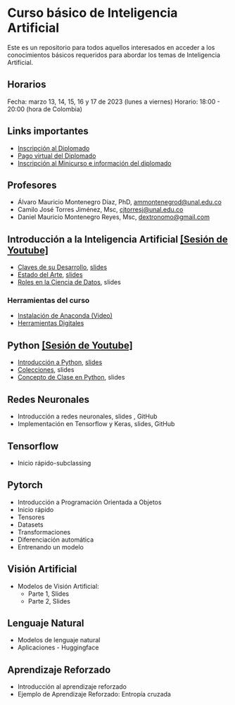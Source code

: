 # Curso básico de Inteligencia Artificial

Este es un repositorio para todos aquellos interesados en acceder a los conocimientos básicos requeridos para abordar los temas de Inteligencia Artificial. 

## Horarios
Fecha: marzo 13, 14, 15, 16 y 17 de 2023 
(lunes a viernes)
Horario: 18:00 - 20:00 (hora de Colombia)

## Links importantes
- [Inscripción al Diplomado](http://ciencias.bogota.unal.edu.co/index.php?id=3373)
- [Pago virtual del Diplomado](http://www.pagovirtual.unal.edu.co/index.php)
- [Inscripción al Minicurso e información del diplomado](https://diplo-basico.aprendizajeprofundo.co)

## Profesores
- Álvaro Mauricio Montenegro Díaz, PhD, ammontenegrod@unal.edu.co
- Camilo José Torres Jiménez, Msc, cjtorresj@unal.edu.co 
- Daniel Mauricio Montenegro Reyes, Msc, dextronomo@gmail.com

## Introducción a la Inteligencia Artificial  [[Sesión de Youtube]](https://www.youtube.com/watch?v=nBBTG7u2fIU)

  - [Claves de su Desarrollo](./clase_1_ia/cuadernos/ap_IA_Claves_Desarrollo.ipynb), [slides](https://nbviewer.org/github/AprendizajeProfundo/Curso-Basico-IA/blob/main/clase_1_ia/presentaciones/ap_IA_Claves_Desarrollo.slides.html)
  - [Estado del Arte](./clase_1_ia/cuadernos/ap_IA_Estado_del_Arte.ipynb), [slides](https://nbviewer.org/github/AprendizajeProfundo/Curso-Basico-IA/blob/main/clase_1_ia/presentaciones/ap_IA_Estado_del_Arte.slides.html)
  - [Roles en la Ciencia de Datos](./clase_1_ia/cuadernos/ap_Roles_Data_science.ipynb), slides

### Herramientas del curso
- [Instalación de Anaconda (Video)](https://www.youtube.com/watch?v=tXekbwrgxL0)
- [Herramientas Digitales](./clase_1_ia/cuadernos/ap_Herramientas_Digitales.ipynb)


## Python [[Sesión de Youtube]](https://www.youtube.com/watch?v=NJGtJpQvh_w)

  - [Introducción a Python](./clase_2_python/cuadernos/py_01_intro_python.ipynb), [slides](https://nbviewer.org/github/AprendizajeProfundo/Curso-Basico-IA/blob/main/clase_2_python/presentaciones/py_01_intro_python.slides.html#/)
  - [Colecciones](./clase_2_python/cuadernos/py_02_colecciones.ipynb), slides
  - [Concepto de Clase en Python](./clase_2_python/cuadernos/py_03_intro_clases.ipynb), slides
   
	
## Redes Neuronales
  - Introducción a redes neuronales, slides , GitHub
  - Implementación en Tensorflow y Keras, slides, GitHub
	

## Tensorflow
  - Inicio rápido-subclassing

## Pytorch
  - Introducción a Programación Orientada a Objetos
  - Inicio rápido
  - Tensores
  - Datasets
  - Transformaciones
  - Diferenciación automática
  - Entrenando un modelo

	

## Visión Artificial
  - Modelos de Visión Artificial:
  	- Parte 1, Slides
	- Parte 2, Slides


## Lenguaje Natural
  - Modelos de lenguaje natural
  - Aplicaciones - Huggingface
	


## Aprendizaje Reforzado
  - Introducción al aprendizaje reforzado
  - Ejemplo de Aprendizaje Reforzado: Entropía cruzada
